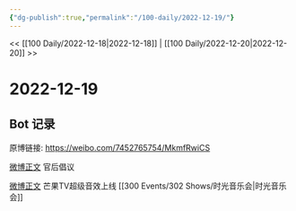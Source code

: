 ```yaml
---
{"dg-publish":true,"permalink":"/100-daily/2022-12-19/"}
---
```



<< [[100 Daily/2022-12-18\|2022-12-18]] | [[100 Daily/2022-12-20\|2022-12-20]] >>

# 2022-12-19

## Bot 记录

原博链接: https://weibo.com/7452765754/MkmfRwiCS

[微博正文](https://weibo.com/detail/4848465428876950) 官后倡议

[微博正文](https://weibo.com/detail/4848476422681554) 芒果TV超级音效上线  [[300 Events/302 Shows/时光音乐会\|时光音乐会]]
